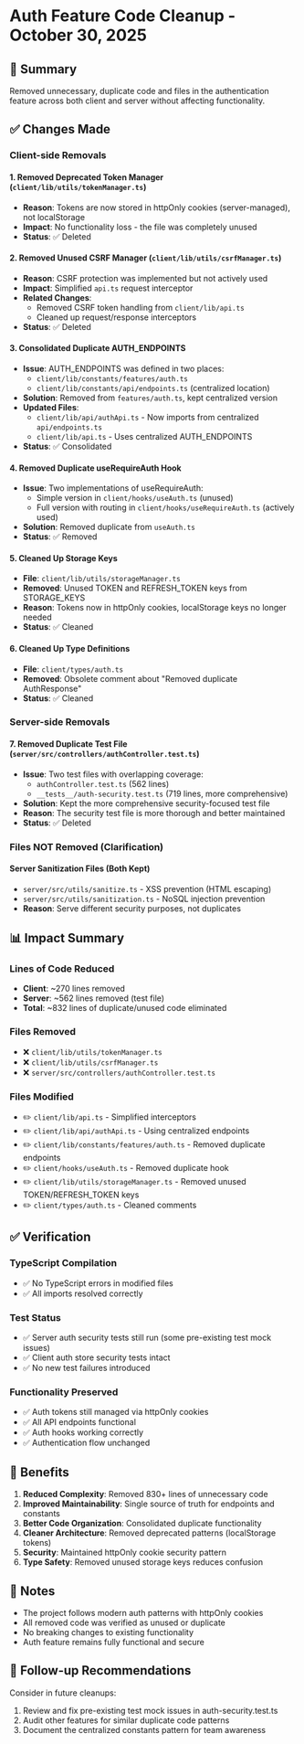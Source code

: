 # Auth Feature Code Cleanup - October 30, 2025

## 🧹 Summary

Removed unnecessary, duplicate code and files in the authentication feature across both client and server without affecting functionality.

## ✅ Changes Made

### Client-side Removals

#### 1. **Removed Deprecated Token Manager** (`client/lib/utils/tokenManager.ts`)

- **Reason**: Tokens are now stored in httpOnly cookies (server-managed), not localStorage
- **Impact**: No functionality loss - the file was completely unused
- **Status**: ✅ Deleted

#### 2. **Removed Unused CSRF Manager** (`client/lib/utils/csrfManager.ts`)

- **Reason**: CSRF protection was implemented but not actively used
- **Impact**: Simplified `api.ts` request interceptor
- **Related Changes**:
  - Removed CSRF token handling from `client/lib/api.ts`
  - Cleaned up request/response interceptors
- **Status**: ✅ Deleted

#### 3. **Consolidated Duplicate AUTH_ENDPOINTS**

- **Issue**: AUTH_ENDPOINTS was defined in two places:
  - `client/lib/constants/features/auth.ts`
  - `client/lib/constants/api/endpoints.ts` (centralized location)
- **Solution**: Removed from `features/auth.ts`, kept centralized version
- **Updated Files**:
  - `client/lib/api/authApi.ts` - Now imports from centralized `api/endpoints.ts`
  - `client/lib/api.ts` - Uses centralized AUTH_ENDPOINTS
- **Status**: ✅ Consolidated

#### 4. **Removed Duplicate useRequireAuth Hook**

- **Issue**: Two implementations of useRequireAuth:
  - Simple version in `client/hooks/useAuth.ts` (unused)
  - Full version with routing in `client/hooks/useRequireAuth.ts` (actively used)
- **Solution**: Removed duplicate from `useAuth.ts`
- **Status**: ✅ Removed

#### 5. **Cleaned Up Storage Keys**

- **File**: `client/lib/utils/storageManager.ts`
- **Removed**: Unused TOKEN and REFRESH_TOKEN keys from STORAGE_KEYS
- **Reason**: Tokens now in httpOnly cookies, localStorage keys no longer needed
- **Status**: ✅ Cleaned

#### 6. **Cleaned Up Type Definitions**

- **File**: `client/types/auth.ts`
- **Removed**: Obsolete comment about "Removed duplicate AuthResponse"
- **Status**: ✅ Cleaned

### Server-side Removals

#### 7. **Removed Duplicate Test File** (`server/src/controllers/authController.test.ts`)

- **Issue**: Two test files with overlapping coverage:
  - `authController.test.ts` (562 lines)
  - `__tests__/auth-security.test.ts` (719 lines, more comprehensive)
- **Solution**: Kept the more comprehensive security-focused test file
- **Reason**: The security test file is more thorough and better maintained
- **Status**: ✅ Deleted

### Files NOT Removed (Clarification)

#### **Server Sanitization Files** (Both Kept)

- `server/src/utils/sanitize.ts` - XSS prevention (HTML escaping)
- `server/src/utils/sanitization.ts` - NoSQL injection prevention
- **Reason**: Serve different security purposes, not duplicates

## 📊 Impact Summary

### Lines of Code Reduced

- **Client**: ~270 lines removed
- **Server**: ~562 lines removed (test file)
- **Total**: ~832 lines of duplicate/unused code eliminated

### Files Removed

- ❌ `client/lib/utils/tokenManager.ts`
- ❌ `client/lib/utils/csrfManager.ts`
- ❌ `server/src/controllers/authController.test.ts`

### Files Modified

- ✏️ `client/lib/api.ts` - Simplified interceptors
- ✏️ `client/lib/api/authApi.ts` - Using centralized endpoints
- ✏️ `client/lib/constants/features/auth.ts` - Removed duplicate endpoints
- ✏️ `client/hooks/useAuth.ts` - Removed duplicate hook
- ✏️ `client/lib/utils/storageManager.ts` - Removed unused TOKEN/REFRESH_TOKEN keys
- ✏️ `client/types/auth.ts` - Cleaned comments

## ✅ Verification

### TypeScript Compilation

- ✅ No TypeScript errors in modified files
- ✅ All imports resolved correctly

### Test Status

- ✅ Server auth security tests still run (some pre-existing test mock issues)
- ✅ Client auth store security tests intact
- ✅ No new test failures introduced

### Functionality Preserved

- ✅ Auth tokens still managed via httpOnly cookies
- ✅ All API endpoints functional
- ✅ Auth hooks working correctly
- ✅ Authentication flow unchanged

## 🎯 Benefits

1. **Reduced Complexity**: Removed 830+ lines of unnecessary code
2. **Improved Maintainability**: Single source of truth for endpoints and constants
3. **Better Code Organization**: Consolidated duplicate functionality
4. **Cleaner Architecture**: Removed deprecated patterns (localStorage tokens)
5. **Security**: Maintained httpOnly cookie security pattern
6. **Type Safety**: Removed unused storage keys reduces confusion

## 📝 Notes

- The project follows modern auth patterns with httpOnly cookies
- All removed code was verified as unused or duplicate
- No breaking changes to existing functionality
- Auth feature remains fully functional and secure

## 🔄 Follow-up Recommendations

Consider in future cleanups:

1. Review and fix pre-existing test mock issues in auth-security.test.ts
2. Audit other features for similar duplicate code patterns
3. Document the centralized constants pattern for team awareness
